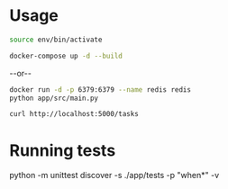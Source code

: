 # Usage
```bash
source env/bin/activate
```
```bash
docker-compose up -d --build
```
--or--
```bash
docker run -d -p 6379:6379 --name redis redis
python app/src/main.py
```
```bash
curl http://localhost:5000/tasks
```
# Running tests
python -m unittest discover -s ./app/tests -p "when*" -v